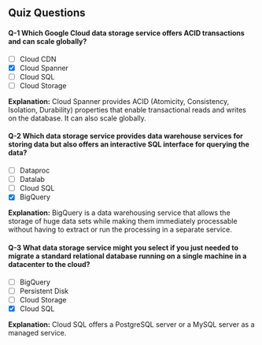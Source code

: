 ## Quiz Questions


#### Q-1 Which Google Cloud data storage service offers ACID transactions and can scale globally?

- [ ] Cloud CDN
- [x] Cloud Spanner
- [ ] Cloud SQL
- [ ] Cloud Storage

**Explanation:** Cloud Spanner provides ACID (Atomicity, Consistency, Isolation, Durability) properties that enable transactional reads and writes on the database. It can also scale globally.



#### Q-2 Which data storage service provides data warehouse services for storing data but also offers an interactive SQL interface for querying the data?

- [ ] Dataproc
- [ ] Datalab
- [ ] Cloud SQL
- [x] BigQuery

**Explanation:**  BigQuery is a data warehousing service that allows the storage of huge data sets while making them immediately processable without having to extract or run the processing in a separate service.



#### Q-3 What data storage service might you select if you just needed to migrate a standard relational database running on a single machine in a datacenter to the cloud?

- [ ] BigQuery
- [ ] Persistent Disk
- [ ] Cloud Storage
- [x] Cloud SQL

**Explanation:** Cloud SQL offers a PostgreSQL server or a MySQL server as a managed service.
